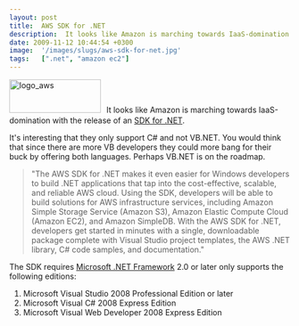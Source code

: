 ```yaml
---
layout: post
title:  AWS SDK for .NET
description:  It looks like Amazon is marching towards IaaS-domination with the release of an  SDK for .NET . Its interesting that they only support C# and not VB.NET. You would think that since there are more VB developers they could more bang for their buck by offering both languages. Perhaps VB.NET is on the roadmap. The AWS SDK for .NET makes it even easier for Windows developers to build .NET applications that tap into the cost-effective, scalable, and reliable AWS cloud. Using the SDK, developers will 
date: 2009-11-12 10:44:54 +0300
image:  '/images/slugs/aws-sdk-for-net.jpg'
tags:   [".net", "amazon ec2"]
---
```

<p><a href="http://res.cloudinary.com/blog-jeffdouglas-com/image/upload/v1400399501/logo_aws_ydaev7.gif"><img class="alignleft size-full wp-image-1353" style="padding-right:10px;padding-bottom:5px;" title="logo_aws" src="http://res.cloudinary.com/blog-jeffdouglas-com/image/upload/v1400399501/logo_aws_ydaev7.gif" alt="logo_aws" width="164" height="60" /></a>It looks like Amazon is marching towards IaaS-domination with the release of an <a href="http://aws.amazon.com/sdkfornet/" target="_blank">SDK for .NET</a>.</p>
<p>It's interesting that they only support C# and not VB.NET. You would think that since there are more VB developers they could more bang for their buck by offering both languages. Perhaps VB.NET is on the roadmap.</p>
<blockquote>"The AWS SDK for .NET makes it even easier for Windows developers to build .NET applications that tap into the cost-effective, scalable, and reliable AWS cloud. Using the SDK, developers will be able to build solutions for AWS infrastructure services, including Amazon Simple Storage Service (Amazon S3), Amazon Elastic Compute Cloud (Amazon EC2), and Amazon SimpleDB. With the AWS SDK for .NET, developers get started in minutes with a single, downloadable package complete with Visual Studio project templates, the AWS .NET library, C# code samples, and documentation."</blockquote>
The SDK requires <a href="http://msdn.microsoft.com/en-us/netframework/default.aspx">Microsoft .NET Framework</a> 2.0 or later only supports the following editions:
<ol style="padding-left:25px;">
	<li>Microsoft Visual Studio 2008 Professional Edition or later</li>
	<li>Microsoft Visual C# 2008 Express Edition</li>
	<li>Microsoft Visual Web Developer 2008 Express Edition</li>
</ol>
